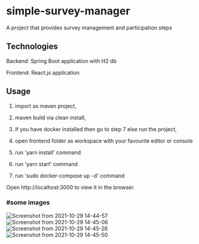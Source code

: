 # simple-survey-manager

A project that provides survey management and participation steps

## Technologies
Backend: Spring Boot application with H2 db

Frontend: React.js application

## Usage

1) import as maven project,

2) maven build via clean install,

3) if you have docker installed then go to step 7 else run the project,

4) open frontend folder as workspace with your favourite editor or console

5) run 'yarn install' command

6) run 'yarn start' command

7) run 'sudo docker-compose up -d' command

Open http://localhost:3000 to view it in the browser.

### #some images

![Screenshot from 2021-10-29 14-44-57](https://user-images.githubusercontent.com/12948391/139429555-ee5ede96-363e-4993-81e4-04f53aea889f.png)
![Screenshot from 2021-10-29 14-45-06](https://user-images.githubusercontent.com/12948391/139429624-92c0a614-7344-44ea-b577-af91ba8f9258.png)
![Screenshot from 2021-10-29 14-45-26](https://user-images.githubusercontent.com/12948391/139429685-8da9f5a1-67b8-44bc-abba-0936a59dc88f.png)
![Screenshot from 2021-10-29 14-45-50](https://user-images.githubusercontent.com/12948391/139429750-64469743-149c-4f53-b229-575c966b77c0.png)
